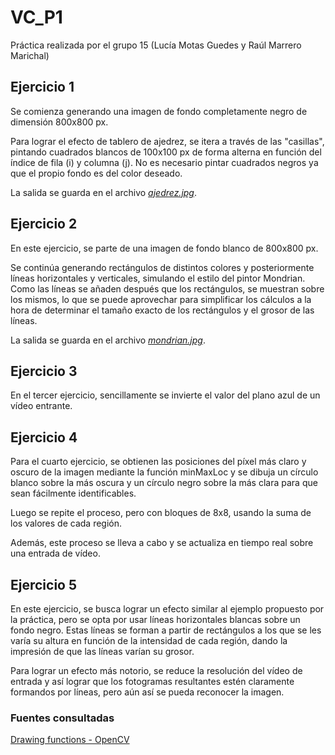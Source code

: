 # VC_P1

Práctica realizada por el grupo 15 (Lucía Motas Guedes y Raúl Marrero Marichal)

## Ejercicio 1

Se comienza generando una imagen de fondo completamente negro de dimensión 800x800 px.

Para lograr el efecto de tablero de ajedrez, se itera a través de las "casillas", pintando cuadrados blancos de 100x100 px de forma alterna en función del índice de fila (i) y columna (j). No es necesario pintar cuadrados negros ya que el propio fondo es del color deseado.

La salida se guarda en el archivo _[ajedrez.jpg](https://github.com/ByLucky5/VC_P1/blob/main/ajedrez.jpg)_.

## Ejercicio 2

En este ejercicio, se parte de una imagen de fondo blanco de 800x800 px.

Se continúa generando rectángulos de distintos colores y posteriormente líneas horizontales y verticales, simulando el estilo del pintor Mondrian. Como las líneas se añaden después que los rectángulos, se muestran sobre los mismos, lo que se puede aprovechar para simplificar los cálculos a la hora de determinar el tamaño exacto de los rectángulos y el grosor de las líneas.

La salida se guarda en el archivo _[mondrian.jpg](https://github.com/ByLucky5/VC_P1/blob/main/mondrian.jpg)_.

## Ejercicio 3

En el tercer ejercicio, sencillamente se invierte el valor del plano azul de un vídeo entrante.

## Ejercicio 4

Para el cuarto ejercicio, se obtienen las posiciones del píxel más claro y oscuro de la imagen mediante la función minMaxLoc y se dibuja un círculo blanco sobre la más oscura y un círculo negro sobre la más clara para que sean fácilmente identificables.

Luego se repite el proceso, pero con bloques de 8x8, usando la suma de los valores de cada región.

Además, este proceso se lleva a cabo y se actualiza en tiempo real sobre una entrada de vídeo.

## Ejercicio 5

En este ejercicio, se busca lograr un efecto similar al ejemplo propuesto por la práctica, pero se opta por usar líneas horizontales blancas sobre un fondo negro. Estas líneas se forman a partir de rectángulos a los que se les varía su altura en función de la intensidad de cada región, dando la impresión de que las líneas varían su grosor.

Para lograr un efecto más notorio, se reduce la resolución del vídeo de entrada y así lograr que los fotogramas resultantes estén claramente formandos por líneas, pero aún así se pueda reconocer la imagen.

### Fuentes consultadas

[Drawing functions - OpenCV](https://docs.opencv.org/4.x/dc/da5/tutorial_py_drawing_functions.html)
